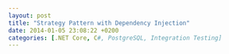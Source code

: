```yaml
---
layout: post
title: "Strategy Pattern with Dependency Injection"
date: 2014-01-05 23:08:22 +0200
categories: [.NET Core, C#, PostgreSQL, Integration Testing]
---
```


